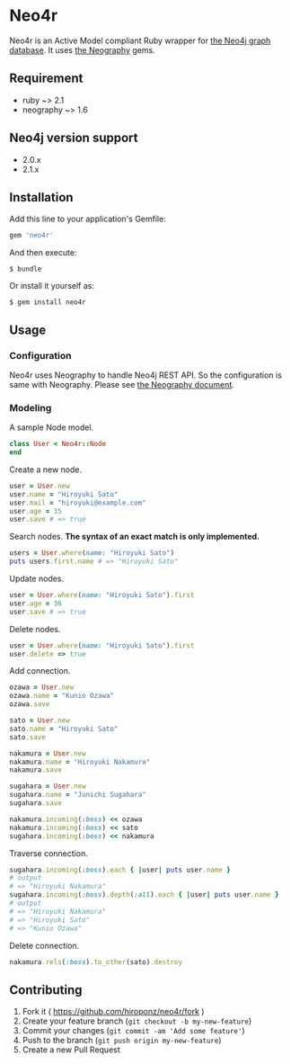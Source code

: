 # Neo4r

Neo4r is an Active Model compliant Ruby wrapper for [the Neo4j graph database](http://neo4j.com/). It uses [the Neography](https://github.com/maxdemarzi/neography) gems.


## Requirement

- ruby ~> 2.1
- neography ~> 1.6

## Neo4j version support

- 2.0.x
- 2.1.x

## Installation

Add this line to your application's Gemfile:

```ruby
gem 'neo4r'
```

And then execute:

    $ bundle

Or install it yourself as:

    $ gem install neo4r

## Usage

### Configuration

Neo4r uses Neography to handle Neo4j REST API. So the configuration is same with Neography.
Please see [the Neography document](https://github.com/maxdemarzi/neography/tree/v1.6.0#configuration-and-initialization).

### Modeling

A sample Node model.

```ruby
class User < Neo4r::Node
end
```

Create a new node.

```ruby
user = User.new
user.name = "Hiroyuki Sato"
user.mail = "hiroyuki@example.com"
user.age = 35
user.save # => true
```

Search nodes.
**The syntax of an exact match is only implemented.**

```ruby
users = User.where(name: "Hiroyuki Sato")
puts users.first.name # => "Hiroyuki Sato"
```

Update nodes.

```ruby
user = User.where(name: "Hiroyuki Sato").first
user.age = 36
user.save # => true
```

Delete nodes.

```ruby
user = User.where(name: "Hiroyuki Sato").first
user.delete => true
```

Add connection.

```ruby
ozawa = User.new
ozawa.name = "Kunio Ozawa"
ozawa.save

sato = User.new
sato.name = "Hiroyuki Sato"
sato.save

nakamura = User.new
nakamura.name = "Hiroyuki Nakamura"
nakamura.save

sugahara = User.new
sugahara.name = "Junichi Sugahara"
sugahara.save

nakamura.incoming(:boss) << ozawa
nakamura.incoming(:boss) << sato
sugahara.incoming(:boss) << nakamura
```

Traverse connection.

```ruby
sugahara.incoming(:boss).each { |user| puts user.name }
# output
# => "Hiroyuki Nakamura"
sugahara.incoming(:boss).depth(:all).each { |user| puts user.name }
# output
# => "Hiroyuki Nakamura"
# => "Hiroyuki Sato"
# => "Kunio Ozawa"
```

Delete connection.

```ruby
nakamura.rels(:boss).to_other(sato).destroy
```

## Contributing

1. Fork it ( https://github.com/hiroponz/neo4r/fork )
2. Create your feature branch (`git checkout -b my-new-feature`)
3. Commit your changes (`git commit -am 'Add some feature'`)
4. Push to the branch (`git push origin my-new-feature`)
5. Create a new Pull Request
